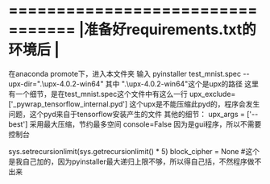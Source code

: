 =================================
|准备好requirements.txt的环境后  |
=================================
在anaconda promote下，进入本文件夹
输入
pyinstaller test_mnist.spec --upx-dir=".\upx-4.0.2-win64"
其中
".\upx-4.0.2-win64"这个是upx的路径
这里有一个细节，是在test_mnist.spec这个文件中有这么一行
upx_exclude=['_pywrap_tensorflow_internal.pyd']	这个upx是不能压缩此pyd的，程序会发生问题，这个pyd来自于tensorflow安装产生的文件
其他的细节：
upx_args = ['--best']			采用最大压缩，节约最多空间
console=False				因为是gui程序，所以不需要控制台

sys.setrecursionlimit(sys.getrecursionlimit() * 5)
block_cipher = None			#这个是我自己加的，因为pyinstaller最大递归上限不够，所以得自己括，不然程序做不出来
